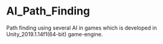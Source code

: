 # AI_Path_Finding
Path finding using several AI in games which is developed in Unity_2019.1.14f1(64-bit) game-engine.
